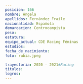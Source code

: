```yaml
---
posicion: 166
nombre: Ángela
apellidos: Fernández Fraile
nacionalidad: Española
demarcacion: Centrocampista
peso: 
estatura: 
equipo_actual: CDE Racing Féminas
estudios:
fecha_de_nacimiento:
foto: rubia.jpeg

trayectoria: 2020 - 2021#Racing
titulos: 
logros: 
---
```

